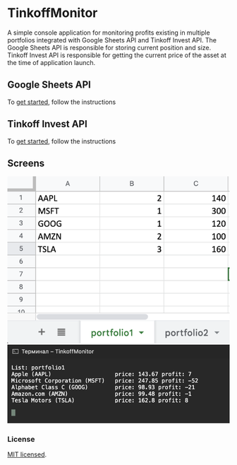 # TinkoffMonitor
A simple console application for monitoring profits existing in multiple portfolios integrated with Google Sheets API and Tinkoff Invest API. The Google Sheets API is responsible for storing current position and size. Tinkoff Invest API is responsible for getting the current price of the asset at the time of application launch.

## Google Sheets API
To [get started](https://developers.google.com/api-client-library/dotnet/get_started), follow the instructions

## Tinkoff Invest API
To [get started](https://www.tinkoff.ru/invest/open-api/), follow the instructions

## Screens
![alt text](https://github.com/barkovmihail/TinkoffMonitor/blob/main/public/screen1.png)
![alt text](https://github.com/barkovmihail/TinkoffMonitor/blob/main/public/screen2.png)

### License
[MIT licensed](./LICENSE).
